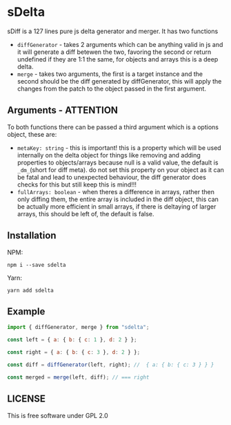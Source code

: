 # sDelta

sDiff is a 127 lines pure js delta generator and merger.
It has two functions
* `diffGenerator` - takes 2 arguments which can be anything valid in js and it will generate a diff betewen the two, favoring the second or return undefined if they are 1:1 the same, for objects and arrays this is a deep delta.
* `merge` - takes two arguments, the first is a target instance and the second should be the diff generated by diffGenerator, this will apply the changes from the patch to the object passed in the first argument.

## Arguments - ATTENTION
To both functions there can be passed a third argument which is a options object, these are:
* `metaKey: string` - this is important! this is a property which will be used internally on the delta object for things like removing and adding properties to objects/arrays because null is a valid value, the default is `_dm_`(short for diff meta). do not set this property on your object as it can be fatal and lead to unexpected behaviour, the diff generator does checks for this but still keep this is mind!!!
* `fullArrays: boolean` - when theres a difference in arrays, rather then only diffing them, the entire array is included in the diff object, this can be actually more efficient in small arrays, if there is deltaying of larger arrays, this should be left of, the default is false.

## Installation
NPM:
```
npm i --save sdelta
```
Yarn:
```
yarn add sdelta
```

## Example
```js
import { diffGenerator, merge } from "sdelta";

const left = { a: { b: { c: 1 }, d: 2 } };

const right = { a: { b: { c: 3 }, d: 2 } };

const diff = diffGenerator(left, right); //  { a: { b: { c: 3 } } }

const merged = merge(left, diff); // === right

```

## LICENSE
This is free software under GPL 2.0
